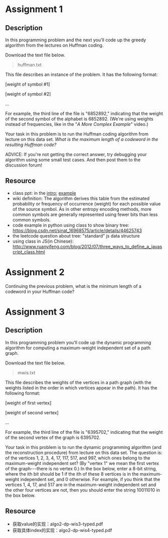 # Assignment 1

## Description

In this programming problem and the next you'll code up the greedy algorithm from the lectures on Huffman coding.

Download the text file below.

> huffman.txt

This file describes an instance of the problem. It has the following format:

[weight of symbol #1]

[weight of symbol #2]

...

For example, the third line of the file is "6852892," indicating that the weight of the second symbol of the alphabet is 6852892. (We're using weights instead of frequencies, like in the "*A More Complex Example*" video.)

Your task in this problem is to run the Huffman coding algorithm from lecture on this data set. *What is the maximum length of a codeword in the resulting Huffman code?*

ADVICE: If you're not getting the correct answer, try debugging your algorithm using some small test cases. And then post them to the discussion forum!

## Resource

- class ppt: in the [intro](./resource/algo2-greedy-huffman3-typed.pdf); [example](./resource/algo2-greedy-huffman4-typed.pdf)
- wiki definition: The algorithm derives this table from the estimated probability or frequency of occurrence (weight) for each possible value of the source symbol. As in other entropy encoding methods, more common symbols are generally represented using fewer bits than less common symbols.
- code example in python using class to show binary tree: https://blog.csdn.net/sinat_16968575/article/details/44625743
- the leetcode question about tree: "standard" js data structure
- using class in JS(in Chinese): http://www.ruanyifeng.com/blog/2012/07/three_ways_to_define_a_javascript_class.html

# Assignment 2
Continuing the previous problem, what is the minimum length of a codeword in your Huffman code?

# Assignment 3

## Description

In this programming problem you'll code up the dynamic programming algorithm for computing a maximum-weight independent set of a path graph.

Download the text file below.

> mwis.txt

This file describes the weights of the vertices in a path graph (with the weights listed in the order in which vertices appear in the path). It has the following format:

[weight of first vertex]

[weight of second vertex]

...

For example, the third line of the file is "6395702," indicating that the weight of the second vertex of the graph is 6395702.

Your task in this problem is to run the dynamic programming algorithm (and the reconstruction procedure) from lecture on this data set. The question is: of the vertices 1, 2, 3, 4, 17, 117, 517, and 997, which ones belong to the maximum-weight independent set? (By "vertex 1" we mean the first vertex of the graph---there is no vertex 0.) In the box below, enter a 8-bit string, where the ith bit should be 1 if the ith of these 8 vertices is in the maximum-weight independent set, and 0 otherwise. For example, if you think that the vertices 1, 4, 17, and 517 are in the maximum-weight independent set and the other four vertices are not, then you should enter the string 10011010 in the box below.

## Resource

- 获取value的实现：algo2-dp-wis3-typed.pdf
- 获取具体index的实现：algo2-dp-wis4-typed.pdf